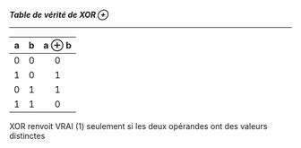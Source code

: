 ***Table de vérité de XOR ⊕***
*******************************
| a | b | a ⊕ b |
|---|---|:---:|
| 0 | 0 | 0 |
| 1 | 0 | 1 |
| 0 | 1 | 1 |
| 1 | 1 | 0 |

XOR renvoit VRAI (1) seulement si les deux opérandes ont des valeurs distinctes
